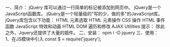 一、简介：
    jQuery 库可以通过一行简单的标记被添加到网页中。
    jQuery是一个JavaScript函数库。
    jQuery是一个轻量级的"写的少，做的多"的JavaScript库。
    jQuery库包含以下功能：
        HTML 元素选取
        HTML 元素操作
        CSS 操作
        HTML 事件函数
        JavaScript 特效和动画
        HTML DOM 遍历和修改
        AJAX
        Utilities
    提示： 除此之外，Jquery还提供了大量的插件。
二、安装：
    npm i -D jquery
三、使用：
    1、在JS模块中引入
        const $ = require('jquery');